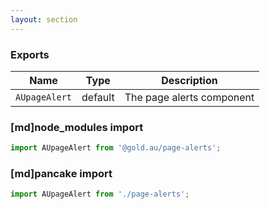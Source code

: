 ```yaml
---
layout: section
---
```


### Exports

| Name       | Type    | Description
|------------|---------|-----------------------------------------------------------------------------
| `AUpageAlert` | default | The page alerts component

### [md]node_modules import

```jsx
import AUpageAlert from '@gold.au/page-alerts';
```

### [md]pancake import

```jsx
import AUpageAlert from './page-alerts';
```
